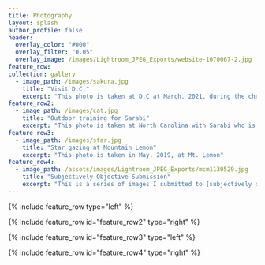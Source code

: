 ```yaml
---
title: Photography
layout: splash
author_profile: false
header:
  overlay_color: "#000"
  overlay_filter: "0.05"
  overlay_image: /images/Lightroom_JPEG_Exports/website-1070067-2.jpg
feature_row:
collection: gallery
  - image_path: /images/sakura.jpg
    title: "Visit D.C."
    excerpt: "This photo is taken at D.C at March, 2021, during the cherry blossom."
feature_row2:
  - image_path: /images/cat.jpg
    title: "Outdoor training for Sarabi"
    excerpt: "This photo is taken at North Carolina with Sarabi who is the cat of my roommate."
feature_row3:
  - image_path: /images/star.jpg
    title: "Star gazing at Mountain Lemon"
    excerpt: "This photo is taken in May, 2019, at Mt. Lemon"
feature_row4:
  - image_path: /assets/images/Lightroom_JPEG_Exports/mcm1130529.jpg
    title: "Subjectively Objective Submission"
    excerpt: "This is a series of images I submitted to [subjectively objective](https://subjectivelyobjective.com/)'s Investigations in Infrastructure book/gallery project. I think they make for a small but cohesive collection in their own right."
---
```


{% include feature_row type="left" %}

{% include feature_row id="feature_row2" type="right" %}

{% include feature_row id="feature_row3" type="left" %}

{% include feature_row id="feature_row4" type="right" %}

